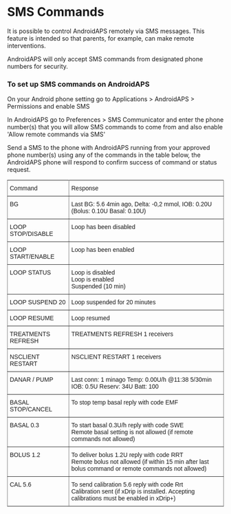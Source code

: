 # SMS Commands

It is possible to control AndroidAPS remotely via SMS messages. This feature is intended so that parents, for example, can make remote interventions.

AndroidAPS will only accept SMS commands from designated phone numbers for security.

### To set up SMS commands on AndroidAPS

On your Android phone setting go to Applications > AndroidAPS > Permissions and enable SMS

In AndroidAPS go to Preferences > SMS Communicator and enter the phone number(s) that you will allow SMS commands to come from and also enable 'Allow remote commands via SMS'

Send a SMS to the phone with AndroidAPS running from your approved phone number(s) using any of the commands in the table below, the AndroidAPS phone will respond to confirm success of command or status request.

<style type="text/css">
.tg  {border-collapse:collapse;border-spacing:0;}
.tg td{font-family:Arial, sans-serif;font-size:14px;padding:10px 5px;border-style:solid;border-width:1px;overflow:hidden;word-break:normal;border-color:black;}
.tg th{font-family:Arial, sans-serif;font-size:14px;font-weight:normal;padding:10px 5px;border-style:solid;border-width:1px;overflow:hidden;word-break:normal;border-color:black;}
.tg .tg-0pky{border-color:inherit;text-align:left;vertical-align:top}
</style>


<table class="tg">
  <tr>
    <th class="tg-0pky">Command</th>
    <th class="tg-0pky">Response</th>
  </tr>
  <tr>
    <td class="tg-0pky">BG</td>
    <td class="tg-0pky">Last BG: 5.6 4min ago, Delta: -0,2 mmol, IOB: 0.20U (Bolus: 0.10U Basal: 0.10U)</td>
  </tr>
  <tr>
    <td class="tg-0pky">LOOP STOP/DISABLE</td>
    <td class="tg-0pky">Loop has been disabled</td>
  </tr>
  <tr>
    <td class="tg-0pky">LOOP START/ENABLE</td>
    <td class="tg-0pky">Loop has been enabled</td>
  </tr>
  <tr>
    <td class="tg-0pky">LOOP STATUS</td>
    <td class="tg-0pky">Loop is disabled<br>Loop is enabled<br>Suspended (10 min)</td>
  </tr>
  <tr>
    <td class="tg-0pky">LOOP SUSPEND 20</td>
    <td class="tg-0pky">Loop suspended for 20 minutes</td>
  </tr>
  <tr>
    <td class="tg-0pky">LOOP RESUME</td>
    <td class="tg-0pky">Loop resumed</td>
  </tr>
  <tr>
    <td class="tg-0pky">TREATMENTS REFRESH</td>
    <td class="tg-0pky">TREATMENTS REFRESH 1 receivers</td>
  </tr>
  <tr>
    <td class="tg-0pky">NSCLIENT RESTART</td>
    <td class="tg-0pky">NSCLIENT RESTART 1 receivers</td>
  </tr>
  <tr>
    <td class="tg-0pky">DANAR / PUMP</td>
    <td class="tg-0pky">Last conn: 1 minago Temp: 0.00U/h @11:38 5/30min IOB: 0.5U Reserv: 34U Batt: 100</td>
  </tr>
  <tr>
    <td class="tg-0pky">BASAL STOP/CANCEL</td>
    <td class="tg-0pky">To stop temp basal reply with code EMF</td>
  </tr>
  <tr>
    <td class="tg-0pky">BASAL 0.3</td>
    <td class="tg-0pky">To start basal 0.3U/h reply with code SWE<br>Remote basal setting is not allowed (if remote commands not allowed)</td>
  </tr>
  <tr>
    <td class="tg-0pky">BOLUS 1.2</td>
    <td class="tg-0pky">To deliver bolus 1.2U reply with code RRT<br>Remote bolus not allowed (if within 15 min after last bolus command or remote commands not allowed)</td>
  </tr>
  <tr>
    <td class="tg-0pky">CAL 5.6</td>
    <td class="tg-0pky">To send calibration 5.6 reply with code Rrt<br>Calibration sent (if xDrip is installed. Accepting calibrations must be enabled in xDrip+)</td>
  </tr>
</table>
